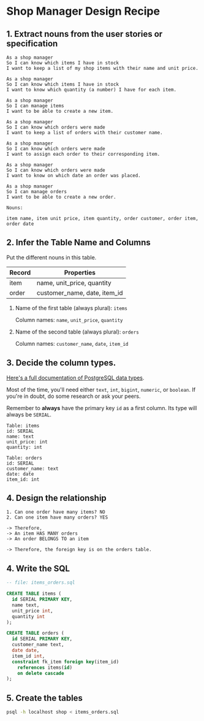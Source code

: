 # Shop Manager Design Recipe

## 1. Extract nouns from the user stories or specification

```
As a shop manager
So I can know which items I have in stock
I want to keep a list of my shop items with their name and unit price.

As a shop manager
So I can know which items I have in stock
I want to know which quantity (a number) I have for each item.

As a shop manager
So I can manage items
I want to be able to create a new item.

As a shop manager
So I can know which orders were made
I want to keep a list of orders with their customer name.

As a shop manager
So I can know which orders were made
I want to assign each order to their corresponding item.

As a shop manager
So I can know which orders were made
I want to know on which date an order was placed. 

As a shop manager
So I can manage orders
I want to be able to create a new order.
```

```
Nouns:

item name, item unit price, item quantity, order customer, order item, order date
```

## 2. Infer the Table Name and Columns

Put the different nouns in this table. 

| Record | Properties                   |
|--------|------------------------------|
| item   | name, unit_price, quantity   |
| order  | customer_name, date, item_id |

1. Name of the first table (always plural): `items`

   Column names: `name`, `unit_price`, `quantity`

2. Name of the second table (always plural): `orders`

   Column names: `customer_name`, `date`, `item_id`

## 3. Decide the column types.

[Here's a full documentation of PostgreSQL data types](https://www.postgresql.org/docs/current/datatype.html).

Most of the time, you'll need either `text`, `int`, `bigint`, `numeric`, or `boolean`. If you're in doubt, do some research or ask your peers.

Remember to **always** have the primary key `id` as a first column. Its type will always be `SERIAL`.

```
Table: items
id: SERIAL
name: text
unit_price: int
quantity: int

Table: orders
id: SERIAL
customer_name: text
date: date
item_id: int
```

## 4. Design the relationship

```
1. Can one order have many items? NO
2. Can one item have many orders? YES

-> Therefore,
-> An item HAS MANY orders
-> An order BELONGS TO an item

-> Therefore, the foreign key is on the orders table.
```

## 4. Write the SQL

```sql
-- file: items_orders.sql

CREATE TABLE items (
  id SERIAL PRIMARY KEY,
  name text,
  unit_price int,
  quantity int
);

CREATE TABLE orders (
  id SERIAL PRIMARY KEY,
  customer_name text,
  date date,
  item_id int,
  constraint fk_item foreign key(item_id)
    references items(id)
    on delete cascade
);
```

## 5. Create the tables

```bash
psql -h localhost shop < items_orders.sql
```